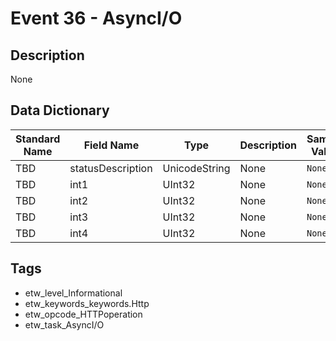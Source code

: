 # Event 36 - AsyncI/O

## Description
None

## Data Dictionary
|Standard Name|Field Name|Type|Description|Sample Value|
|---|---|---|---|---|
|TBD|statusDescription|UnicodeString|None|`None`|
|TBD|int1|UInt32|None|`None`|
|TBD|int2|UInt32|None|`None`|
|TBD|int3|UInt32|None|`None`|
|TBD|int4|UInt32|None|`None`|

## Tags
* etw_level_Informational
* etw_keywords_keywords.Http
* etw_opcode_HTTPoperation
* etw_task_AsyncI/O